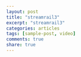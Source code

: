 ```yaml
---
layout: post
title: "streamrail3"
excerpt: "streamrail3"
categories: articles
tags: [sample-post, video]
comments: true
share: true
---
```

<div class="apester-media" data-media-id="59f88ad34c83d80001bd2b37" height="350"></div><script async src="https://static.apester.com/js/sdk/latest/apester-sdk.js"></script>
